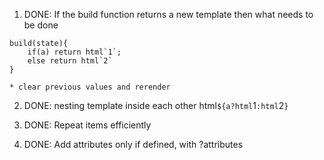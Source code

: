 1. DONE: If the build function returns a new template then what needs to be done
```
build(state){
    if(a) return html`1`;
    else return html`2`
}
```
    * clear previous values and rerender

2. DONE: nesting template inside each other
html`${a?html`1`:html`2`}`

3. DONE: Repeat items efficiently

4. DONE: Add attributes only if defined, with ?attributes